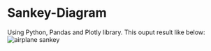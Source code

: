 # Sankey-Diagram
Using Python, Pandas and Plotly library.
This ouput result like below:
![airplane sankey](https://github.com/rasedul/Sankey-Diagram/assets/25429844/849c5d7c-206a-42c6-a4d8-88b5f221b7bd)

